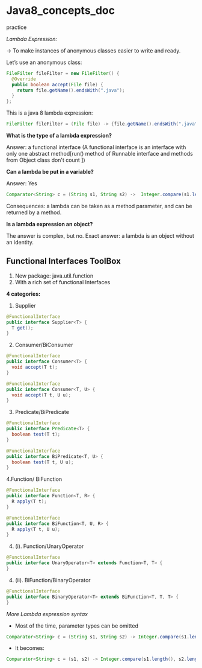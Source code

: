 # Java8_concepts_doc
practice

*Lambda Expression:*

-> To make instances of anonymous classes easier to write and ready.

Let’s use an anonymous class:

```Java
FileFilter fileFilter = new FileFilter() {
  @Override
  public boolean accept(File file) {
    return file.getName().endsWith(".java");
  }
};
```

This is a java 8 lambda expression:

```Java
FileFilter fileFilter = (File file) -> {file.getName().endsWith(".java");
```

**What is the type of a lambda expression?**

Answer: a functional interface (A functional interface is an interface with only one abstract method[run() method of Runnable interface and methods from Object class don't count ])

**Can a lambda be put in a variable?**

Answer: Yes
```Java
Comparator<String> c = (String s1, String s2) ->  Integer.compare(s1.length(), s2.length());
```
Consequences: a lambda can be taken as a method parameter, and can be returned by a method.

**Is a lambda expression an object?**

The answer is complex, but no.
Exact answer: a lambda is an object without an identity.


## Functional Interfaces ToolBox

1. New package: java.util.function
2. With a rich set of functional Interfaces

**4 categories:**

1. Supplier

```Java
@FunctionalInterface
public interface Supplier<T> {
  T get();
}
```
2. Consumer/BiConsumer

```Java
@FunctionalInterface
public interface Consumer<T> {
  void accept(T t);
}
```

```Java
@FunctionalInterface
public interface Consumer<T, U> {
  void accept(T t, U u);
}
```
3. Predicate/BiPredicate

```Java
@FunctionalInterface
public interface Predicate<T> {
  boolean test(T t);
}
```

```Java
@FunctionalInterface
public interface BiPredicate<T, U> {
  boolean test(T t, U u);
}
```
4.Function/ BiFunction

```Java
@FunctionalInterface
public interface Function<T, R> {
  R apply(T t);
}
```

```Java
@FunctionalInterface
public interface BiFunction<T, U, R> {
  R apply(T t, U u);
}
```
4. (i). Function/UnaryOperator

```Java
@FunctionalInterface
public interface UnaryOperator<T> extends Function<T, T> {
}
```

4. (ii). BiFunction/BinaryOperator

```Java
@FunctionalInterface
public interface BinaryOperator<T> extends BiFunction<T, T, T> {
}
```

*More Lambda expression syntax*

- Most of the time, parameter types can be omitted

```Java
Comparator<String> c = (String s1, String s2) -> Integer.compare(s1.length(), s2.length());
```

- It becomes:

```Java
Comparator<String> c = (s1, s2) -> Integer.compare(s1.length(), s2.length());
```
